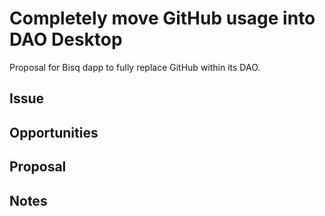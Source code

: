 # Completely move GitHub usage into DAO Desktop 
Proposal for Bisq dapp to fully replace GitHub within its DAO.

## Issue

## Opportunities

## Proposal

## Notes

